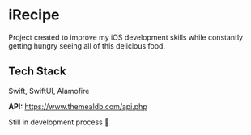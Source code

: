 
# iRecipe

Project created to improve my iOS development skills while constantly getting hungry seeing all of this delicious food.


## Tech Stack

Swift, SwiftUI, Alamofire

**API:** https://www.themealdb.com/api.php

Still in development process 🤖
